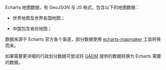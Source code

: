 Echarts 地图数据，有 GeoJSON 与 JS 格式，包含以下的地图数据：

- 世界地图及世界各国地图；

- 中国包含省份地图；

数据来源于 Echarts 官方各个渠道，部分数据使用 [echarts-mapmaker](https://github.com/echarts-maps/echarts-mapmaker) 工具转换而来。

如果需要更详细的行政划分数据可尝试将 [GADM](https://gadm.org) 提供的数据转换为 Echarts 需要的数据。
